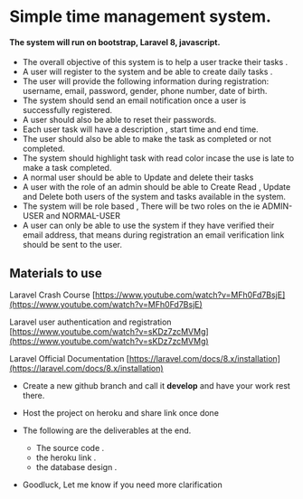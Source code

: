 # Simple time management system. 

#### The system will run on bootstrap, Laravel 8, javascript. 

- The overall objective of this system is to help a user tracke their tasks . 
- A user will register to the system and be able to create daily tasks .
- The user will provide the following information during registration: username, email, password, gender, phone number, date of birth.
- The system should send an email notification once a user is successfully registered.
- A user should also be able to reset their passwords.
- Each user  task will have a description , start time and end time.
- The user should also be able to make the task as completed or not completed.
- The system should highlight task with read color incase the use is late to make a task completed.
- A normal user should be able to Update and delete their tasks
- A user with the role of an admin should be able to Create Read , Update and Delete both users of the system and tasks available in the system.
- The system will be role based , There will be two roles on the ie ADMIN-USER and NORMAL-USER
- A user can only be able to use the system if they have verified their email address, that means during registration an email verification link should be sent to the user.

## Materials to use
Laravel Crash Course
[https://www.youtube.com/watch?v=MFh0Fd7BsjE](https://www.youtube.com/watch?v=MFh0Fd7BsjE)

Laravel user authentication and registration
[https://www.youtube.com/watch?v=sKDz7zcMVMg](https://www.youtube.com/watch?v=sKDz7zcMVMg)

Laravel Official Documentation
[https://laravel.com/docs/8.x/installation](https://laravel.com/docs/8.x/installation)


- Create a new github branch and call it **develop** and have your work rest there.
- Host the project on heroku and share link once done

- The following are the deliverables at the end.
  - The source code .
  - the heroku link .
  - the database design .

- Goodluck, Let me know if you need more clarification
